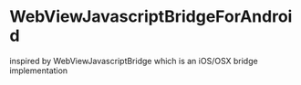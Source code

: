 # WebViewJavascriptBridgeForAndroid
inspired by WebViewJavascriptBridge which is an iOS/OSX bridge implementation
